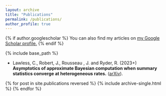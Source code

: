 ```yaml
---
layout: archive
title: "Publications"
permalink: /publications/
author_profile: true
---
```



{% if author.googlescholar %}
  You can also find my articles on <u><a href="{{author.googlescholar}}">my Google Scholar profile</a>.</u>
{% endif %}

{% include base_path %}

* Lawless, C., Robert, J., Rousseau , J. and Ryder, R. (2023+)
**Asymptotics of approximate Bayesian computation when summary statistics converge at heterogeneous rates.**
([arXiv](https://arxiv.org/abs/2311.10080)).




{% for post in site.publications reversed %}
  {% include archive-single.html %}
{% endfor %}
